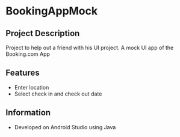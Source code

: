 # BookingAppMock

## Project Description
Project to help out a friend with his UI project.
A mock UI app of the Booking.com App

## Features
- Enter location
- Select check in and check out date

## Information
- Developed on Android Studio using Java
